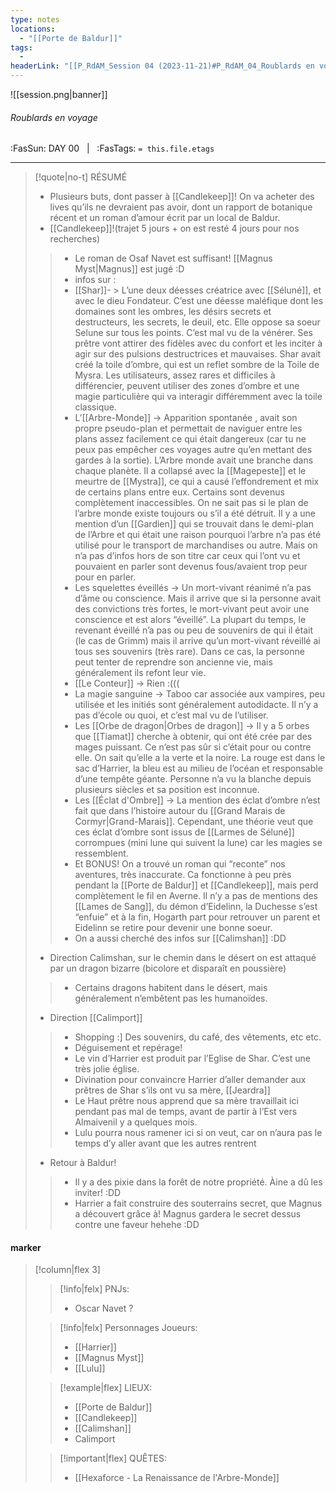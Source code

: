 ```yaml
---
type: notes
locations:
  - "[[Porte de Baldur]]"
tags:
  - 
headerLink: "[[P_RdAM_Session 04 (2023-11-21)#P_RdAM_04_Roublards en voyage]]"
---
```


![[session.png|banner]]
###### Roublards en voyage
<span class="sub2">:FasSun: DAY 00 &nbsp; | &nbsp; :FasTags: `= this.file.etags`</span>
___

> [!quote|no-t] RÉSUMÉ
>- Plusieurs buts, dont passer à [[Candlekeep]]! On va acheter des lives qu’ils ne devraient pas avoir, dont un rapport de botanique récent et un roman d’amour écrit par un local de Baldur.
> - [[Candlekeep]]!(trajet 5 jours + on est resté 4 jours pour nos recherches)
>> - Le roman de Osaf Navet est suffisant! [[Magnus Myst|Magnus]] est jugé :D 
>> - infos sur :
>> - [[Shar]]- > L’une deux déesses créatrice avec [[Séluné]], et avec le dieu Fondateur. C’est une déesse maléfique dont les domaines sont les ombres, les désirs secrets et destructeurs, les secrets, le deuil, etc. Elle oppose sa soeur Selune sur tous les points. C’est mal vu de la vénérer. Ses prêtre vont attirer des fidèles avec du confort et les inciter à agir sur des pulsions destructrices et mauvaises. Shar avait créé la toile d’ombre, qui est un reflet sombre de la Toile de Mysra. Les utilisateurs, assez rares et difficiles à différencier, peuvent utiliser des zones d’ombre et une magie particulière qui va interagir différemment avec la toile classique. 
>> - L’[[Arbre-Monde]] -> Apparition spontanée , avait son propre pseudo-plan et permettait de naviguer entre les plans assez facilement ce qui était dangereux (car tu ne peux pas empêcher ces voyages autre qu’en mettant des gardes à la sortie). L’Arbre monde avait une branche dans chaque planète. Il a collapsé avec la [[Magepeste]] et le meurtre de [[Mystra]], ce qui a causé l’effondrement et mix de certains plans entre eux. Certains sont devenus complètement inaccessibles. On ne sait pas si le plan de l’arbre monde existe toujours ou s’il a été détruit. Il y a une mention d’un [[Gardien]] qui se trouvait dans le demi-plan de l’Arbre et qui était une raison pourquoi l’arbre n’a pas été utilisé pour le transport de marchandises ou autre. Mais on n’a pas d’infos hors de son titre car ceux qui l’ont vu et pouvaient en parler sont devenus fous/avaient trop peur pour en parler. 
>> - Les squelettes éveillés -> Un mort-vivant réanimé n’a pas d’âme ou conscience. Mais il arrive que si la personne avait des convictions très fortes, le mort-vivant peut avoir une conscience et est alors “éveillé”. La plupart du temps, le revenant éveillé n’a pas ou peu de souvenirs de qui il était (le cas de Grimm) mais il arrive qu’un mort-vivant réveillé ai tous ses souvenirs (très rare). Dans ce cas, la personne peut tenter de reprendre son ancienne vie, mais généralement ils refont leur vie. 
>> - [[Le Conteur]] -> Rien :((( 
>> - La magie sanguine -> Taboo car associée aux vampires, peu utilisée et les initiés sont généralement autodidacte. Il n’y a pas d’école ou quoi, et c’est mal vu de l’utiliser. 
>> - Les [[Orbe de dragon|Orbes de dragon]] -> Il y a 5 orbes que [[Tiamat]] cherche à obtenir, qui ont été crée par des mages puissant. Ce n’est pas sûr si c’était pour ou contre elle. On sait qu’elle a la verte et la noire. La rouge est dans le sac d’Harrier, la bleu est au milieu de l’océan et responsable d’une tempête géante. Personne n’a vu la blanche depuis plusieurs siècles et sa position est inconnue. 
>> - Les [[Éclat d'Ombre]] -> La mention des éclat d’ombre n’est fait que dans l’histoire autour du [[Grand Marais de Cormyr|Grand-Marais]]. Cependant, une théorie veut que ces éclat d’ombre sont issus de [[Larmes de Séluné]] corrompues (mini lune qui suivent la lune) car les magies se ressemblent. 
>> - Et BONUS! On a trouvé un roman qui “reconte” nos aventures, très inaccurate. Ca fonctionne à peu près pendant la [[Porte de Baldur]] et [[Candlekeep]], mais perd complètement le fil en Averne. Il n’y a pas de mentions des [[Lames de Sang]], du démon d’Eidelinn, la Duchesse s’est “enfuie” et à la fin, Hogarth part pour retrouver un parent et Eidelinn se retire pour devenir une bonne soeur. 
>> - On a aussi cherché des infos sur [[Calimshan]] :DD 
> - Direction Calimshan, sur le chemin dans le désert on est attaqué par un dragon bizarre (bicolore et disparaît en poussière)
>> - Certains dragons habitent dans le désert, mais généralement n’embêtent pas les humanoïdes. 
> - Direction [[Calimport]]
>> - Shopping :] Des souvenirs, du café, des vêtements, etc etc. 
>> - Déguisement et repérage! 
>> - Le vin d’Harrier est produit par l’Eglise de Shar. C’est une très jolie église. 
>> - Divination pour convaincre Harrier d’aller demander aux prêtres de Shar s’ils ont vu sa mère, [[Jeardra]] 
>> - Le Haut prêtre nous apprend que sa mère travaillait ici pendant pas mal de temps, avant de partir à l’Est vers Almaivenil y a quelques mois. 
>> - Lulu pourra nous ramener ici si on veut, car on n’aura pas le temps d’y aller avant que les autres rentrent
> - Retour à Baldur!
>> - Il y a des pixie dans la forêt de notre propriété. Àine a dû les inviter! :DD 
>> - Harrier a fait construire des souterrains secret, que Magnus a découvert grâce à! Magnus gardera le secret dessus contre une faveur hehehe :DD  


#### marker
> [!column|flex 3]
>> [!info|felx] PNJs:
>> - Oscar Navet ?
>
>> [!info|felx] Personnages Joueurs:
>> - [[Harrier]]
>> - [[Magnus Myst]]
>> - [[Lulu]]
>
>> [!example|flex] LIEUX:
>> - [[Porte de Baldur]]
>> - [[Candlekeep]]
>> - [[Calimshan]]
>> - Calimport
>
>> [!important|flex] QUÊTES:
>> - [[Hexaforce - La Renaissance de l'Arbre-Monde]]

